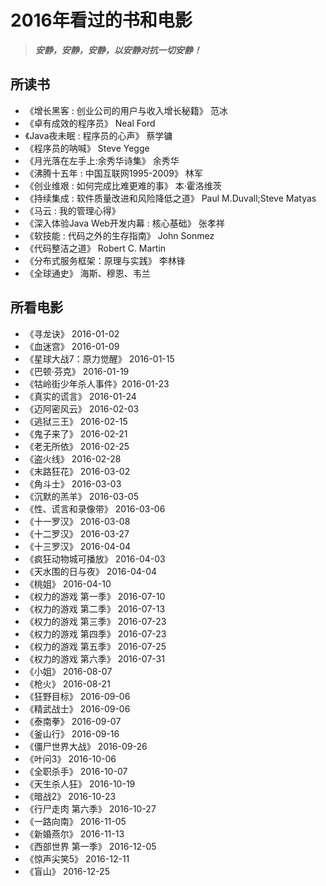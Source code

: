# 2016年看过的书和电影


> ***安静，安静，安静，以安静对抗一切安静！***

## 所读书

- 《增长黑客 : 创业公司的用户与收入增长秘籍》 范冰
- 《卓有成效的程序员》 Neal Ford
- 《Java夜未眠 : 程序员的心声》 蔡学镛
- 《程序员的呐喊》 Steve Yegge 
- 《月光落在左手上:余秀华诗集》 余秀华 
- 《沸腾十五年 : 中国互联网1995-2009》 林军
- 《创业维艰 : 如何完成比难更难的事》 本·霍洛维茨 
- 《持续集成 : 软件质量改进和风险降低之道》 Paul M.Duvall;Steve Matyas
- 《马云 : 我的管理心得》 
- 《深入体验Java Web开发内幕 : 核心基础》 张孝祥 
- 《软技能 : 代码之外的生存指南》 John Sonmez 
- 《代码整洁之道》 Robert C. Martin 
- 《分布式服务框架：原理与实践》 李林锋 
- 《全球通史》 海斯、穆恩、韦兰 

## 所看电影

- 《寻龙诀》 2016-01-02
- 《血迷宫》 2016-01-09
- 《星球大战7：原力觉醒》 2016-01-15
- 《巴顿·芬克》 2016-01-19
- 《牯岭街少年杀人事件》2016-01-23
- 《真实的谎言》 2016-01-24
- 《迈阿密风云》 2016-02-03
- 《逃狱三王》 2016-02-15
- 《鬼子来了》 2016-02-21
- 《老无所依》 2016-02-25
- 《盗火线》 2016-02-28
- 《末路狂花》 2016-03-02
- 《角斗士》 2016-03-03
- 《沉默的羔羊》  2016-03-05
- 《性、谎言和录像带》 2016-03-06
- 《十一罗汉》 2016-03-08
- 《十二罗汉》 2016-03-27
- 《十三罗汉》 2016-04-04
- 《疯狂动物城可播放》 2016-04-03
- 《天水围的日与夜》 2016-04-04
- 《桃姐》 2016-04-10
- 《权力的游戏 第一季》 2016-07-10
- 《权力的游戏 第二季》 2016-07-13
- 《权力的游戏 第三季》 2016-07-23
- 《权力的游戏 第四季》 2016-07-23
- 《权力的游戏 第五季》 2016-07-25
- 《权力的游戏 第六季》 2016-07-31
- 《小姐》 2016-08-07
- 《枪火》 2016-08-21
- 《狂野目标》 2016-09-06
- 《精武战士》 2016-09-06
- 《泰南拳》 2016-09-07
- 《釜山行》 2016-09-16
- 《僵尸世界大战》 2016-09-26
- 《叶问3》 2016-10-06
- 《全职杀手》 2016-10-07
- 《天生杀人狂》 2016-10-19
- 《暗战2》 2016-10-23
- 《行尸走肉 第六季》 2016-10-27
- 《一路向南》 2016-11-05
- 《新婚燕尔》 2016-11-13
- 《西部世界 第一季》 2016-12-05
- 《惊声尖笑5》 2016-12-11
- 《盲山》 2016-12-25